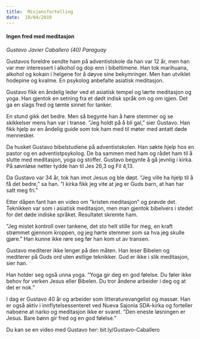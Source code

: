 ```yaml
---
title:  Misjonsfortelling
date:  19/04/2019
---
```


#### Ingen fred med meditasjon

_Gustavo Javier Caballero (40) Paraguay_

Gustavos foreldre sendte ham på adventistskole da han var 12 år, men han var mer interessert i alkohol og dop enn i bibeltimene. Han tok marihuana, alkohol og kokain i helgene for å døyve sine bekymringer. Men han utviklet hodepine og kvalme. En psykolog anbefalte asiatisk meditasjon.

Gustavo fikk en åndelig leder ved et asiatisk tempel og lærte meditasjon og yoga. Han gjentok en setning fra et dødt indisk språk om og om igjen. Det ga en slags fred og tømte sinnet for tanker.

En stund gikk det bedre. Men så begynte han å høre stemmer og se skikkelser mens han var i transe. ”Jeg holdt på å bli gal,” sier Gustavo. Han fikk hjelp av en åndelig guide som tok ham med til møter med antatt døde mennesker.

Da husket Gustavo bibelstudiene på adventistskolen. Han søkte hjelp hos en pastor og en adventistpsykolog. De ba sammen med ham og rådet ham til å slutte med meditasjon, yoga og stoffer. Gustavo begynte å gå jevnlig i kirka. På søvnløse netter tydde han til Jes 26,3 og Fil 4,13.

Da Gustavo var 34 år, tok han imot Jesus og ble døpt. ”Jeg ville ha hjelp til å få det bedre,” sa han. ”I kirka fikk jeg vite at jeg er Guds barn, at han har satt meg fri.”

Etter dåpen fant han en video om ”kristen meditasjon” og prøvde det. Teknikken var som i asiatisk meditasjon, men man gjentok bibelvers i stedet for det døde indiske språket. Resultatet skremte ham.

”Jeg mistet kontroll over tankene, det sto helt stille for meg, en kraft strømmet gjennom kroppen, og jeg hørte stemmer som sa hva jeg skulle gjøre.” Han kunne ikke røre seg før han kom ut av transen.

Gustavo mediterer ikke lenger på den måten. Han leser Bibelen og mediterer på Guds ord uten østlige teknikker. Gud er ikke i slik meditasjon, sier han.

Han holder seg også unna yoga. ”Yoga gir deg en god følelse. Du føler ikke behov for verken Jesus eller Bibelen. Du tror åndene arbeider i deg og at det er nok.”

I dag er Gustavo 40 år og arbeider som litteraturevangelist og massør. Han er også aktiv i innflytelsessenteret ved Nueva Sajonia SDA-kirka og forteller naboene at narko og meditasjon ikke er svaret. ”Den eneste løsningen er Jesus. Bare bønn gir fred og en god følelse.”

Du kan se en video med Gustavo her: bit.ly/Gustavo-Caballero